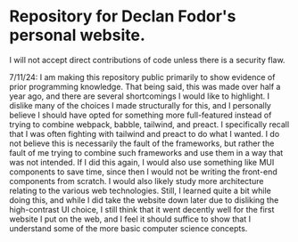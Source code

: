 # Repository for Declan Fodor's personal website.

I will not accept direct contributions of code unless there is a security flaw.


7/11/24: I am making this repository public primarily to show evidence of prior programming knowledge. That being said, this was made over half a year ago, and there are several shortcomings I would like to highlight. I dislike many of the choices I made structurally for this, and I personally believe I should have opted for something more full-featured instead of trying to combine webpack, babble, tailwind, and preact. I specifically recall that I was often fighting with tailwind and preact to do what I wanted. I do not believe this is necessarily the fault of the frameworks, but rather the fault of me trying to combine such frameworks and use them in a way that was not intended. If I did this again, I would also use something like MUI components to save time, since then I would not be writing the front-end components from scratch. I would also likely study more architecture relating to the various web technologies. Still, I learned quite a bit while doing this, and while I did take the website down later due to disliking the high-contrast UI choice, I still think that it went decently well for the first website I put on the web, and I feel it should suffice to show that I understand some of the more basic computer science concepts.
